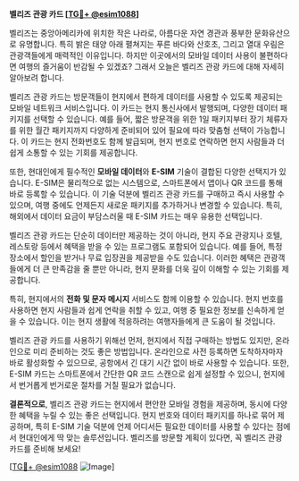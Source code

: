 **벨리즈 관광 카드 [[TG💪+ @esim1088](https://t.me/s/esim1088)]**

벨리즈는 중앙아메리카에 위치한 작은 나라로, 아름다운 자연 경관과 풍부한 문화유산으로 유명합니다. 특히 밝은 태양 아래 펼쳐지는 푸른 바다와 산호초, 그리고 열대 우림은 관광객들에게 매력적인 이유입니다. 하지만 이곳에서의 모바일 데이터 사용이 불편하다면 여행의 즐거움이 반감될 수 있겠죠? 그래서 오늘은 벨리즈 관광 카드에 대해 자세히 알아보려 합니다.

벨리즈 관광 카드는 방문객들이 현지에서 편하게 데이터를 사용할 수 있도록 제공되는 모바일 네트워크 서비스입니다. 이 카드는 현지 통신사에서 발행되며, 다양한 데이터 패키지를 선택할 수 있습니다. 예를 들어, 짧은 방문객을 위한 1일 패키지부터 장기 체류자를 위한 월간 패키지까지 다양하게 준비되어 있어 필요에 따라 맞춤형 선택이 가능합니다. 이 카드는 현지 전화번호도 함께 발급되며, 현지 번호로 연락하면 현지 사람들과 더 쉽게 소통할 수 있는 기회를 제공합니다.

또한, 현대인에게 필수적인 **모바일 데이터**와 **E-SIM** 기술이 결합된 다양한 선택지가 있습니다. E-SIM은 물리적으로 없는 시스템으로, 스마트폰에서 앱이나 QR 코드를 통해 바로 등록할 수 있습니다. 이 기술 덕분에 벨리즈 관광 카드를 구매하고 즉시 사용할 수 있으며, 여행 중에도 언제든지 새로운 패키지를 추가하거나 변경할 수 있습니다. 특히, 해외에서 데이터 요금이 부담스러울 때 E-SIM 카드는 매우 유용한 선택입니다.

벨리즈 관광 카드는 단순히 데이터만 제공하는 것이 아니라, 현지 주요 관광지나 호텔, 레스토랑 등에서 혜택을 받을 수 있는 프로그램도 포함되어 있습니다. 예를 들어, 특정 장소에서 할인을 받거나 무료 입장권을 제공받을 수도 있습니다. 이러한 혜택은 관광객들에게 더 큰 만족감을 줄 뿐만 아니라, 현지 문화를 더욱 깊이 이해할 수 있는 기회를 제공합니다.

특히, 현지에서의 **전화 및 문자 메시지** 서비스도 함께 이용할 수 있습니다. 현지 번호를 사용하면 현지 사람들과 쉽게 연락을 취할 수 있고, 여행 중 필요한 정보를 신속하게 얻을 수 있습니다. 이는 현지 생활에 적응하려는 여행자들에게 큰 도움이 될 것입니다.

벨리즈 관광 카드를 사용하기 위해선 먼저, 현지에서 직접 구매하는 방법도 있지만, 온라인으로 미리 준비하는 것도 좋은 방법입니다. 온라인으로 사전 등록하면 도착하자마자 바로 활성화할 수 있으므로, 공항에서 긴 대기 시간 없이 바로 사용할 수 있습니다. 또한, E-SIM 카드는 스마트폰에서 간단한 QR 코드 스캔으로 쉽게 설정할 수 있으니, 현지에서 번거롭게 번거로운 절차를 거칠 필요가 없습니다.

**결론적으로**, 벨리즈 관광 카드는 현지에서 편안한 모바일 경험을 제공하며, 동시에 다양한 혜택을 누릴 수 있는 좋은 선택입니다. 현지 번호와 데이터 패키지를 하나로 묶어 제공하며, 특히 E-SIM 기술 덕분에 언제 어디서든 필요한 데이터를 사용할 수 있다는 점에서 현대인에게 딱 맞는 솔루션입니다. 벨리즈를 방문할 계획이 있다면, 꼭 벨리즈 관광 카드를 준비해 보세요!

[[TG💪+ @esim1088](https://t.me/s/esim1088) ![Image](https://i.postimg.cc/Y0z9fWf4/image.png)]
